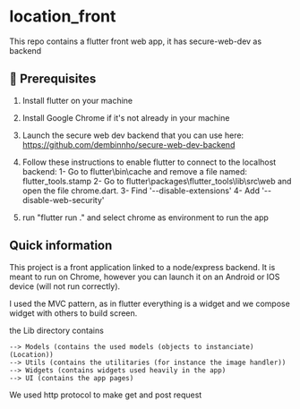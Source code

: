 # location_front

This repo contains a flutter front web app, it has secure-web-dev as backend

## 👷 Prerequisites

1. Install flutter on your machine
2. Install Google Chrome if it's not already in your machine
3. Launch the secure web dev backend that you can use here: https://github.com/dembinnho/secure-web-dev-backend
4. Follow these instructions to enable flutter to connect to the localhost backend: 
        1- Go to flutter\bin\cache and remove a file named: flutter_tools.stamp
        2- Go to flutter\packages\flutter_tools\lib\src\web and open the file chrome.dart.
        3- Find '--disable-extensions'
        4- Add '--disable-web-security'

5. run "flutter run ." and select chrome as environment to run the app

## Quick information

This project is a front application linked to a node/express backend.
It is meant to run on Chrome, however you can launch it on an Android or IOS device (will not run correctly).

I used the MVC pattern, as in flutter everything is a widget and we compose widget with others to build screen.

the Lib directory contains

    --> Models (contains the used models (objects to instanciate) (Location))
    --> Utils (contains the utilitaries (for instance the image handler))
    --> Widgets (contains widgets used heavily in the app)
    --> UI (contains the app pages)
    
We used http protocol to make get and post request
